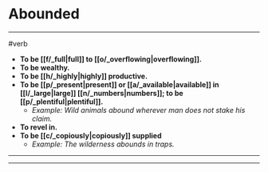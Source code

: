 # Abounded
---
#verb
- **To be [[f/_full|full]] to [[o/_overflowing|overflowing]].**
- **To be wealthy.**
- **To be [[h/_highly|highly]] productive.**
- **To be [[p/_present|present]] or [[a/_available|available]] in [[l/_large|large]] [[n/_numbers|numbers]]; to be [[p/_plentiful|plentiful]].**
	- _Example: Wild animals abound wherever man does not stake his claim._
- **To revel in.**
- **To be [[c/_copiously|copiously]] supplied**
	- _Example: The wilderness abounds in traps._
---
---

